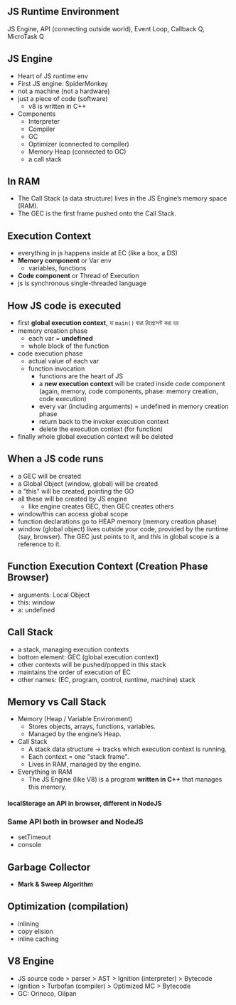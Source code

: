 ## JS Runtime Environment
JS Engine, API (connecting outside world), Event Loop, Callback Q, MicroTask Q

## JS Engine
- Heart of JS runtime env
- First JS engine: SpiderMonkey
- not a machine (not a hardware)
- just a piece of code (software)
    - v8 is written in C++
- Components
    - Interpreter
    - Compiler
    - GC
    - Optimizer (connected to compiler)
    - Memory Heap (connected to GC)
    - a call stack

## In RAM
- The Call Stack (a data structure) lives in the JS Engine’s memory space (RAM).
- The GEC is the first frame pushed onto the Call Stack.

## Execution Context
- everything in js happens inside at EC (like a box, a DS)
- **Memory component** or Var env
    - variables, functions
- **Code component** or Thread of Execution
- js is synchronous single-threaded language

## How JS code is executed
- first **global execution context**, যা `main()` দ্বারা রিপ্রেসেন্ট করা হয়
- memory creation phase
    - each var = **undefined**
    - whole block of the function
- code execution phase
    - actual value of each var
    - function invocation
        - functions are the heart of JS
        - a **new execution context** will be crated inside code component (again, memory, code components, phase: memory creation, code execution)
        - every var (including arguments) = undefined in memory creation phase
        - return back to the invoker execution context
        - delete the execution context (for function)
- finally whole global execution context will be deleted

## When a JS code runs
- a GEC will be created
- a Global Object (window, global) will be created
- a "this" will be created, pointing the GO
- all these will be created by JS engine
    - like engine creates GEC, then GEC creates others
- window/this can access global scope
- function declarations go to HEAP memory (memory creation phase)
- window (global object) lives outside your code, provided by the runtime (say, browser). The GEC just points to it, and *this* in global scope is a reference to it.

## Function Execution Context (Creation Phase Browser)
- arguments: Local Object
- this: window
- a: undefined

## Call Stack
- a stack, managing execution contexts
- bottom element: GEC (global execution context)
- other contexts will be pushed/popped in this stack
- maintains the order of execution of EC
- other names: (EC, program, control, runtime, machine) stack

## Memory vs Call Stack
- Memory (Heap / Variable Environment)
    - Stores objects, arrays, functions, variables.
    - Managed by the engine’s Heap.
- Call Stack
    - A stack data structure → tracks which execution context is running.
    - Each context = one "stack frame".
    - Lives in RAM, managed by the engine.
- Everything in RAM
    - The JS Engine (like V8) is a program **written in C++** that manages this memory.

#### localStorage an API in browser, different in NodeJS

### Same API both in browser and NodeJS
- setTimeout
- console

## Garbage Collector
- **Mark & Sweep Algorithm**

## Optimization (compilation)
- inlining
- copy elision
- inline caching

## V8 Engine
- JS source code > parser > AST > Ignition (interpreter) > Bytecode
- Ignition > Turbofan (compiler) > Optimized MC > Bytecode
- GC: Orinoco, Oilpan